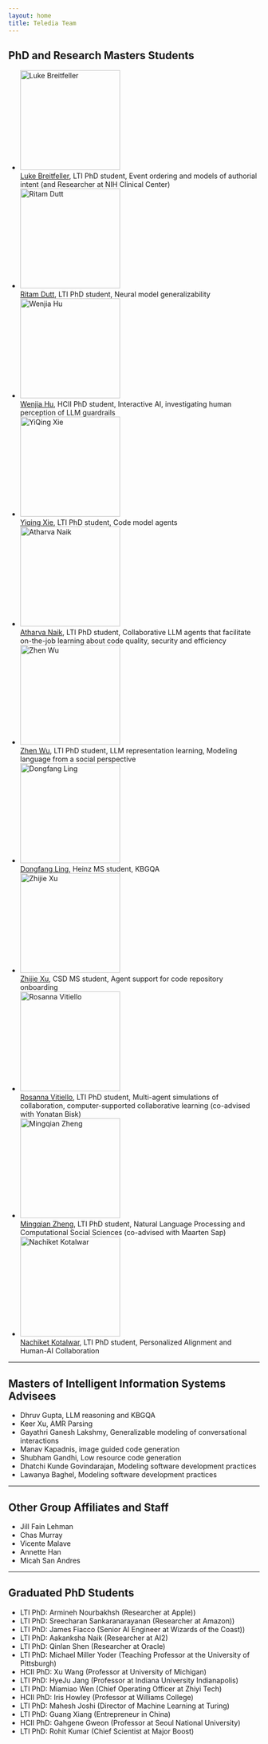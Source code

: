 ```yaml
---
layout: home
title: Teledia Team
---
```

## PhD and Research Masters Students

- <img src="https://www.lti.cs.cmu.edu/people/students/student-bio-images/breitfeller-luke1.jpeg" alt="Luke Breitfeller" width="200"> <br> [Luke Breitfeller](https://www.lti.cs.cmu.edu/people/students/breitfeller-luke.html), LTI PhD student, Event ordering and models of authorial intent (and Researcher at NIH Clinical Center)
- <img src="https://shorit.github.io/images/Ritam.jpeg" alt="Ritam Dutt" width="200"> <br>[Ritam Dutt](https://shorit.github.io/), LTI PhD student, Neural model generalizability
- <img src="https://hcii.cmu.edu/sites/default/files/styles/person_portrait_image/public/images/person/wenjia_hu.jpg.webp?itok=-6Nt1py9" alt="Wenjia Hu" width="200"> <br>[Wenjia Hu](https://scholar.google.com/citations?user=qklNza8AAAAJ&hl=en), HCII PhD student, Interactive AI, investigating human perception of LLM guardrails
- <img src="https://yiqingxyq.github.io/assets/img/Yiqing_Xie.png" alt="YiQing Xie" width="200"> <br>[Yiqing Xie](https://yiqingxyq.github.io/), LTI PhD student, Code model agents
- <img src="https://www.lti.cs.cmu.edu/people/students/student-bio-images/naik-atharva.jpg" alt="Atharva Naik" width="200"> <br>[Atharva Naik](https://atharva-naik.github.io/), LTI PhD student, Collaborative LLM agents that facilitate on-the-job learning about code quality, security and efficiency
- <img src="https://www.lti.cs.cmu.edu/people/students/student-bio-images/zhenwu.jpeg" alt="Zhen Wu" width="200"> <br>[Zhen Wu](https://www.lti.cs.cmu.edu/people/students/wu-zhen.html), LTI PhD student, LLM representation learning, Modeling language from a social perspective 
- <img src="https://media.licdn.com/dms/image/v2/D5603AQEc1W6Vnct4CQ/profile-displayphoto-shrink_200_200/profile-displayphoto-shrink_200_200/0/1664816443948?e=2147483647&v=beta&t=eCqZs5s91x8CnDdLo3QEEi3E7LuQvW0KjJTfRtptQhQ" alt="Dongfang Ling" width="200"> <br>[Dongfang Ling](https://www.linkedin.com/in/dongfang-ling/?locale=en_US), Heinz MS student, KBGQA
- <img src="https://media.licdn.com/dms/image/v2/C5603AQFSmCgGkkvtMQ/profile-displayphoto-shrink_200_200/profile-displayphoto-shrink_200_200/0/1598367668215?e=2147483647&v=beta&t=F9Fz4sQPU8O2oBSGw-aDd7xpYK7fO4YGFViRj6LWzP0" alt="Zhijie Xu" width="200"> <br>[Zhijie Xu](https://scholar.google.com/citations?user=ksZUhSIAAAAJ&hl=en), CSD MS student, Agent support for code repository onboarding  
- <img src="https://talkingtorobots.com/CLAW/images/students/rosavitiello.jpg" alt="Rosanna Vitiello" width="200"> <br> [Rosanna Vitiello](https://rosavitiello.github.io/), LTI PhD student, Multi-agent simulations of collaboration, computer-supported collaborative learning (co-advised with Yonatan Bisk)
- <img src="https://eeelisa.github.io/assets/img/prof_pic.jpg?5b919ee8a9514180596c0968c5946ee3" alt="Mingqian Zheng" width="200"> <br> [Mingqian Zheng](https://eeelisa.github.io/), LTI PhD student, Natural Language Processing and Computational Social Sciences (co-advised with Maarten Sap)
- <img src="https://media.licdn.com/dms/image/v2/D4D03AQFEvK71a0nxeQ/profile-displayphoto-shrink_800_800/B4DZYp2eYeHwAc-/0/1744458869055?e=1762387200&v=beta&t=pkOtlVo9QOVCOMKqukmEhIHvTGIrnUHLAw5D5SJG-EI" alt="Nachiket Kotalwar" width="200"> <br>[Nachiket Kotalwar]([https://www.lti.cs.cmu.edu/people/students/wu-zhen.html](https://nachiketdk.github.io/)), LTI PhD student, Personalized Alignment and Human-AI Collaboration
---

## Masters of Intelligent Information Systems Advisees

- Dhruv Gupta, LLM reasoning and KBGQA
- Keer Xu, AMR Parsing
- Gayathri Ganesh Lakshmy, Generalizable modeling of conversational interactions
- Manav Kapadnis, image guided code generation
- Shubham Gandhi, Low resource code generation 
- Dhatchi Kunde Govindarajan, Modeling software development practices
- Lawanya Baghel, Modeling software development practices

---

## Other Group Affiliates and Staff

- Jill Fain Lehman
- Chas Murray
- Vicente Malave
- Annette Han
- Micah San Andres

---
## Graduated PhD Students

- LTI PhD: Armineh Nourbakhsh (Researcher at Apple))
- LTI PhD: Sreecharan Sankaranarayanan (Researcher at Amazon))
- LTI PhD: James Fiacco (Senior AI Engineer at Wizards of the Coast))
- LTI PhD: Aakanksha Naik (Researcher at AI2)
- LTI PhD: Qinlan Shen (Researcher at Oracle)
- LTI PhD: Michael Miller Yoder (Teaching Professor at the University of Pittsburgh)
- HCII PhD: Xu Wang (Professor at University of Michigan)
- LTI PhD: HyeJu Jang (Professor at Indiana University Indianapolis)
- LTI PhD: Miamiao Wen (Chief Operating Officer at Zhiyi Tech)
- HCII PhD: Iris Howley (Professor at Williams College)
- LTI PhD: Mahesh Joshi (Director of Machine Learning at Turing)
- LTI PhD: Guang Xiang (Entrepreneur in China)
- HCII PhD: Gahgene Gweon (Professor at Seoul National University)
- LTI PhD: Rohit Kumar (Chief Scientist at Major Boost)

